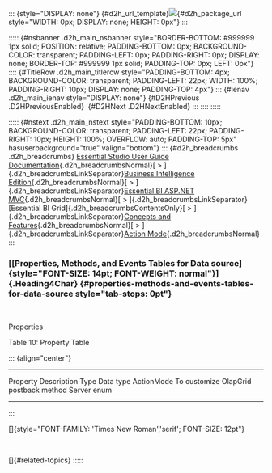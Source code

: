 ::: {style="DISPLAY: none"}
[](ms-xhelp:///?Id=d2h_url_template){#d2h_url_template}![](!package_url!){#d2h_package_url style="WIDTH: 0px; DISPLAY: none; HEIGHT: 0px"}
:::

::::: {#nsbanner .d2h_main_nsbanner style="BORDER-BOTTOM: #999999 1px solid; POSITION: relative; PADDING-BOTTOM: 0px; BACKGROUND-COLOR: transparent; PADDING-LEFT: 0px; PADDING-RIGHT: 0px; DISPLAY: none; BORDER-TOP: #999999 1px solid; PADDING-TOP: 0px; LEFT: 0px"}
:::: {#TitleRow .d2h_main_titlerow style="PADDING-BOTTOM: 4px; BACKGROUND-COLOR: transparent; PADDING-LEFT: 22px; WIDTH: 100%; PADDING-RIGHT: 10px; DISPLAY: none; PADDING-TOP: 4px"}
::: {#ienav .d2h_main_ienav style="DISPLAY: none"}
[](ms-xhelp:///?Id=9b80341e-905d-4282-9062-c9decaaaab29){#D2HPrevious .D2HPreviousEnabled}  [](ms-xhelp:///?Id=52dae6e4-93c9-419f-afac-3363f55b8bb0){#D2HNext .D2HNextEnabled}
:::
::::
:::::

::::: {#nstext .d2h_main_nstext style="PADDING-BOTTOM: 10px; BACKGROUND-COLOR: transparent; PADDING-LEFT: 22px; PADDING-RIGHT: 10px; HEIGHT: 100%; OVERFLOW: auto; PADDING-TOP: 5px" hasuserbackground="true" valign="bottom"}
::: {#d2h_breadcrumbs .d2h_breadcrumbs}
[Essential Studio User Guide Documentation](ms-xhelp:///?Id=12457748-09e3-4d74-a240-8e049cedf030){.d2h_breadcrumbsNormal}[ \> ]{.d2h_breadcrumbsLinkSeparator}[Business Intelligence Edition](ms-xhelp:///?Id=fdf33dd8-62b2-47b9-ad7b-fc50e590bca5){.d2h_breadcrumbsNormal}[ \> ]{.d2h_breadcrumbsLinkSeparator}[Essential BI ASP.NET MVC](ms-xhelp:///?Id=32b055b8-3bdf-473c-bb73-f99a534ce79c){.d2h_breadcrumbsNormal}[ \> ]{.d2h_breadcrumbsLinkSeparator}[Essential BI Grid]{.d2h_breadcrumbsContentsOnly}[ \> ]{.d2h_breadcrumbsLinkSeparator}[Concepts and Features](ms-xhelp:///?Id=e4dfef6a-1b95-482e-9e23-753e22591eb9){.d2h_breadcrumbsNormal}[ \> ]{.d2h_breadcrumbsLinkSeparator}[Action Mode](ms-xhelp:///?Id=9b80341e-905d-4282-9062-c9decaaaab29){.d2h_breadcrumbsNormal}
:::

### [[Properties, Methods, and Events Tables for Data source]{style="FONT-SIZE: 14pt; FONT-WEIGHT: normal"}]{.Heading4Char} {#properties-methods-and-events-tables-for-data-source style="tab-stops: 0pt"}

 

Properties

Table 10: Property Table

::: {align="center"}
  ------------ --------------------------------------- -------- -----------
  Property     Description                             Type     Data type
  ActionMode   To customize OlapGrid postback method   Server   enum
  ------------ --------------------------------------- -------- -----------
:::

[]{style="FONT-FAMILY: 'Times New Roman','serif'; FONT-SIZE: 12pt"} 

 

[]{#related-topics}
:::::
